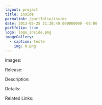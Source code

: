 ```yaml
---
layout: project
title: Inside
permalink: /portfolio/inside
date: 2013-05-25 21:38:40.000000000 -03:00
portfolio: true
logo: logo_inside.png
imageGallery:
  - caption: teste
    img: 0.png
---
```


Images:

Release:

Description:

Details:

Related Links:
